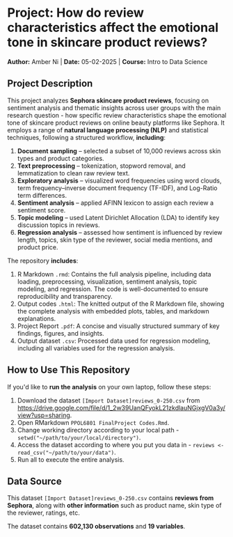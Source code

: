 # Project: How do review characteristics affect the emotional tone in skincare product reviews?
**Author:** Amber Ni | **Date:** 05-02-2025 | **Course:** Intro to Data Science

## Project Description
This project analyzes **Sephora skincare product reviews**, focusing on sentiment analysis and thematic insights across user groups with the main research question - how specific review characteristics shape the
emotional tone of skincare product reviews on online beauty platforms like Sephora. It employs a range of **natural language processing (NLP)** and statistical techniques, following a structured workflow, **including**:
1. **Document sampling** – selected a subset of 10,000 reviews across skin types and product categories.  
2. **Text preprocessing** – tokenization, stopword removal, and lemmatization to clean raw review text.  
3. **Exploratory analysis** – visualized word frequencies using word clouds, term frequency–inverse document frequency (TF-IDF), and Log-Ratio term differences. 
4. **Sentiment analysis** – applied AFINN lexicon to assign each review a sentiment score.
5. **Topic modeling** – used Latent Dirichlet Allocation (LDA) to identify key discussion topics in reviews.
6. **Regression analysis** – assessed how sentiment is influenced by review length, topics, skin type of the reviewer, social media mentions, and product price.

The repository **includes**: 
1. R Markdown `.rmd`: Contains the full analysis pipeline, including data loading, preprocessing, visualization, sentiment analysis, topic modeling, and regression. The code is well-documented to ensure reproducibility and transparency.
2. Output codes `.html`:  The knitted output of the R Markdown file, showing the complete analysis with embedded plots, tables, and markdown explanations.
3. Project Report `.pdf`: A concise and visually structured summary of key findings, figures, and insights.
4. Output dataset `.csv`: Processed data used for regression modeling, including all variables used for the regression analysis.

## How to Use This Repository

If you'd like to **run the analysis** on your own laptop, follow these steps:
  1. Download the dataset `[Import Dataset]reviews_0-250.csv` from https://drive.google.com/file/d/1_2w39UanQFyokL21zkdlauNGjxgV0a3y/view?usp=sharing. 
  2. Open RMarkdown `PPOL6801 FinalProject Codes.Rmd`.
  3. Change working directory according to your local path - `setwd("~/path/to/your/local/directory")`.
  4. Access the dataset according to where you put you data in - `reviews <- read_csv("~/path/to/your/data")`.
  5. Run all to execute the entire analysis.

## Data Source 

This dataset `[Import Dataset]reviews_0-250.csv` contains **reviews from Sephora**, along with **other information** such as product name, skin type of the reviewer, ratings, etc. 

The dataset contains **602,130 observations** and **19 variables**.






